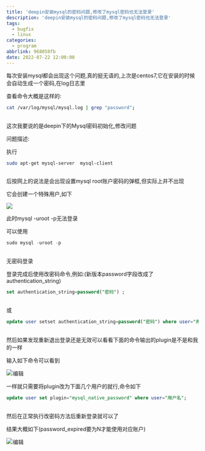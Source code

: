 ```yaml
---
title: 'deepin安装mysql的密码问题,修改了mysql密码也无法登录'
description: 'deepin安装mysql的密码问题,修改了mysql密码也无法登录'
tags:
  - bugfix
  - linux
categories:
  - program
abbrlink: 968058fb
date: 2022-07-22 12:00:00
---
```



每次安装mysql都会出现这个问题,真的挺无语的,上次是centos7,它在安装的时候会自动生成一个密码,在log日志里

查看命令大概是这样的:

```bash
cat /var/log/mysql/mysql.log | grep "password";
```

![](data:image/gif;base64,R0lGODlhAQABAPABAP///wAAACH5BAEKAAAALAAAAAABAAEAAAICRAEAOw== "点击并拖拽以移动")

这次我要说的是deepin下的Mysql密码初始化,修改问题

问题描述:

执行

```bash
sudo apt-get mysql-server  mysql-client
```

![](data:image/gif;base64,R0lGODlhAQABAPABAP///wAAACH5BAEKAAAALAAAAAABAAEAAAICRAEAOw== "点击并拖拽以移动")

后按网上的说法是会出现设置mysql root账户密码的弹框,但实际上并不出现

它会创建一个特殊用户,如下

![](https://img-blog.csdn.net/20180922144716963?watermark/2/text/aHR0cHM6Ly9ibG9nLmNzZG4ubmV0L3FxXzM2NzU5MDkx/font/5a6L5L2T/fontsize/400/fill/I0JBQkFCMA==/dissolve/70)![](data:image/gif;base64,R0lGODlhAQABAPABAP///wAAACH5BAEKAAAALAAAAAABAAEAAAICRAEAOw== "点击并拖拽以移动")

此时mysql -uroot -p无法登录

可以使用

```sql
sudo mysql -uroot -p 
```

![](data:image/gif;base64,R0lGODlhAQABAPABAP///wAAACH5BAEKAAAALAAAAAABAAEAAAICRAEAOw== "点击并拖拽以移动")

无密码登录

登录完成后使用改密码命令,例如:(新版本password字段改成了authentication_string)

```sql
set authentication_string=password("密码") ;
```

![](data:image/gif;base64,R0lGODlhAQABAPABAP///wAAACH5BAEKAAAALAAAAAABAAEAAAICRAEAOw== "点击并拖拽以移动")

或

```sql
update user setset authentication_string=password("密码") where user="用户名";
```

![](data:image/gif;base64,R0lGODlhAQABAPABAP///wAAACH5BAEKAAAALAAAAAABAAEAAAICRAEAOw== "点击并拖拽以移动")

然后如果发现重新退出登录还是无效可以看看下面的命令输出的plugin是不是和我的一样

输入如下命令可以看到

![](https://img-blog.csdn.net/20180922144923412?watermark/2/text/aHR0cHM6Ly9ibG9nLmNzZG4ubmV0L3FxXzM2NzU5MDkx/font/5a6L5L2T/fontsize/400/fill/I0JBQkFCMA==/dissolve/70)![](data:image/gif;base64,R0lGODlhAQABAPABAP///wAAACH5BAEKAAAALAAAAAABAAEAAAICRAEAOw== "点击并拖拽以移动")编辑

一样就只需要将plugin改为下面几个用户的就行,命令如下

```sql
update user set plugin="mysql_native_password" where user="用户名";
```

![](data:image/gif;base64,R0lGODlhAQABAPABAP///wAAACH5BAEKAAAALAAAAAABAAEAAAICRAEAOw== "点击并拖拽以移动")

然后在正常执行改密码方法后重新登录就可以了

结果大概如下(password_expired要为N才能使用对应账户)

![](https://img-blog.csdn.net/20180922145654972?watermark/2/text/aHR0cHM6Ly9ibG9nLmNzZG4ubmV0L3FxXzM2NzU5MDkx/font/5a6L5L2T/fontsize/400/fill/I0JBQkFCMA==/dissolve/70)![](data:image/gif;base64,R0lGODlhAQABAPABAP///wAAACH5BAEKAAAALAAAAAABAAEAAAICRAEAOw== "点击并拖拽以移动")编辑